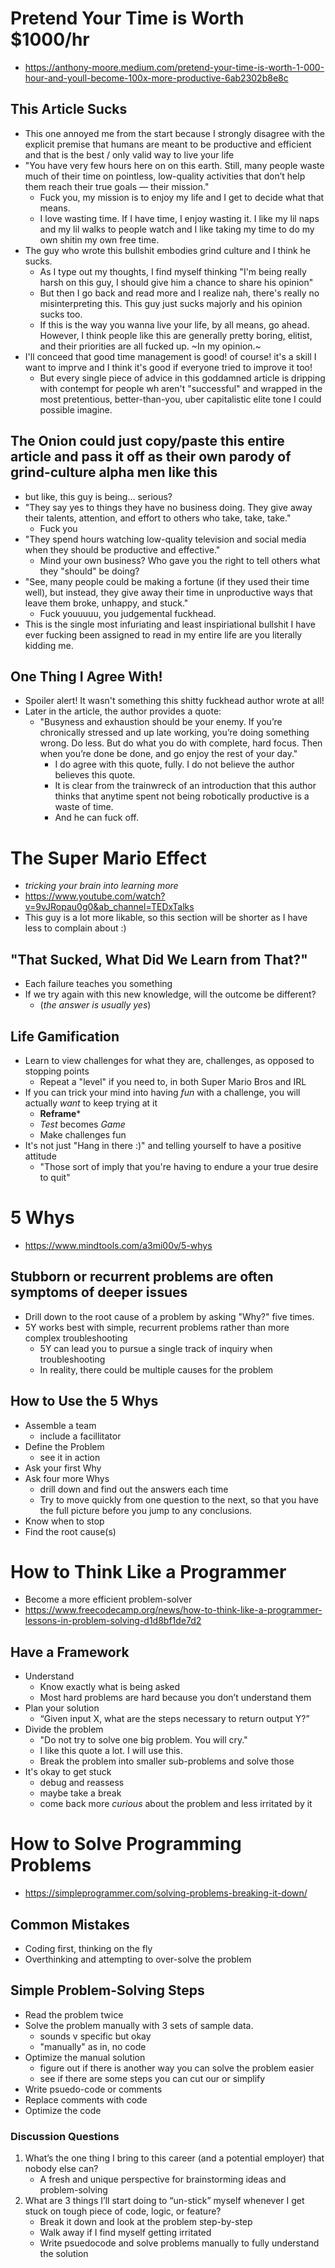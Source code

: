 # Pretend Your Time is Worth $1000/hr
* <https://anthony-moore.medium.com/pretend-your-time-is-worth-1-000-hour-and-youll-become-100x-more-productive-6ab2302b8e8c>

## This Article Sucks
* This one annoyed me from the start because I strongly disagree with the explicit premise that humans are meant to be productive and efficient and that is the best / only valid way to live your life
* "You have very few hours here on on this earth. Still, many people waste much of their time on pointless, low-quality activities that don’t help them reach their true goals — their mission."
  * Fuck you, my mission is to enjoy my life and I get to decide what that means.
  * I love wasting time. If I have time, I enjoy wasting it. I like my lil naps and my lil walks to people watch and I like taking my time to do my own shitin my own free time.
* The guy who wrote this bullshit embodies grind culture and I think he sucks.
  * As I type out my thoughts, I find myself thinking "I'm being really harsh on this guy, I should give him a chance to share his opinion"
  * But then I go back and read more and I realize nah, there's really no misinterpreting this. This guy just sucks majorly and his opinion sucks too.
  * If this is the way you wanna live your life, by all means, go ahead. However, I think people like this are generally pretty boring, elitist, and their priorities are all fucked up. ~In my opinion.~
* I'll conceed that good time management is good! of course! it's a skill I want to imprve and I think it's good if everyone tried to improve it too!
  * But every single piece of advice in this goddamned article is dripping with contempt for people wh aren't "successful" and wrapped in the most pretentious, better-than-you, uber capitalistic elite tone I could possible imagine.

## The Onion could just copy/paste this entire article and pass it off as their own parody of grind-culture alpha men like this
* but like, this guy is being... serious?
* "They say yes to things they have no business doing. They give away their talents, attention, and effort to others who take, take, take."
  * Fuck you
* "They spend hours watching low-quality television and social media when they should be productive and effective."
  * Mind your own business? Who gave you the right to tell others what they "should" be doing?
* "See, many people could be making a fortune (if they used their time well), but instead, they give away their time in unproductive ways that leave them broke, unhappy, and stuck."
  * Fuck youuuuu, you judgemental fuckhead.
* This is the single most infuriating and least inspiriational bullshit I have ever fucking been assigned to read in my entire life are you literally kidding me.

## One Thing I Agree With!
* Spoiler alert! It wasn't something this shitty fuckhead author wrote at all!
* Later in the article, the author provides a quote:
  * "Busyness and exhaustion should be your enemy. If you’re chronically stressed and up late working, you’re doing something wrong. Do less. But do what you do with complete, hard focus. Then when you’re done be done, and go enjoy the rest of your day."
    * I do agree with this quote, fully. I do not believe the author believes this quote. 
    * It is clear from the trainwreck of an introduction that this author thinks that anytime spent not being robotically productive is a waste of time.
    * And he can fuck off.
    
# The Super Mario Effect
* *tricking your brain into learning more*
* <https://www.youtube.com/watch?v=9vJRopau0g0&ab_channel=TEDxTalks>
* This guy is a lot more likable, so this section will be shorter as I have less to complain about :)

## "That Sucked, What Did We Learn from That?"
* Each failure teaches you something
* If we try again with this new knowledge, will the outcome be different?
  * (*the answer is usually yes*)
  
## Life Gamification
* Learn to view challenges for what they are, challenges, as opposed to stopping points
  * Repeat a "level" if you need to, in both Super Mario Bros and IRL
* If you can trick your mind into having *fun* with a challenge, you will actually *want* to keep trying at it
  * **Reframe***
  * *Test* becomes *Game*
  * Make challenges fun 
* It's not just "Hang in there :)" and telling yourself to have a positive attitude
  * "Those sort of imply that you're having to endure a your true desire to quit"

# 5 Whys
* <https://www.mindtools.com/a3mi00v/5-whys>

## Stubborn or recurrent problems are often symptoms of deeper issues
* Drill down to the root cause  of a problem by asking "Why?" five times.
* 5Y works best with simple, recurrent problems rather than more complex troubleshooting
  * 5Y can lead you to pursue a single track of inquiry when troubleshooting
  * In reality, there could be multiple causes for the problem

## How to Use the 5 Whys
* Assemble a team
  * include a facillitator
* Define the Problem
  * see it in action
* Ask your first Why
* Ask four more Whys
  * drill down and find out the answers each time
  * Try to move quickly from one question to the next, so that you have the full picture before you jump to any conclusions.
* Know when to stop
* Find the root cause(s)

# How to Think Like a Programmer
* Become a more efficient problem-solver
* <https://www.freecodecamp.org/news/how-to-think-like-a-programmer-lessons-in-problem-solving-d1d8bf1de7d2>    
    
## Have a Framework
* Understand
  * Know exactly what is being asked
  * Most hard problems are hard because you don’t understand them
* Plan your solution
  * “Given input X, what are the steps necessary to return output Y?”
* Divide the problem
  * "Do not try to solve one big problem. You will cry."
  * I like this quote a lot. I will use this.
  * Break the problem into smaller sub-problems and solve those
* It's okay to get stuck
  * debug and reassess
  * maybe take a break
  * come back more *curious* about the problem and less irritated by it

# How to Solve Programming Problems
* <https://simpleprogrammer.com/solving-problems-breaking-it-down/>

## Common Mistakes
* Coding first, thinking on the fly
* Overthinking and attempting to over-solve the problem

## Simple Problem-Solving Steps
* Read the problem twice
* Solve the problem manually with 3 sets of sample data.
  * sounds v specific but okay
  * "manually" as in, no code
* Optimize the manual solution
  * figure out if there is another way you can solve the problem easier
  * see if there are some steps you can cut our or simplify
* Write psuedo-code or comments
* Replace comments with code
* Optimize the code

### Discussion Questions
1) What’s the one thing I bring to this career (and a potential employer) that nobody else can?
    * A fresh and unique perspective for brainstorming ideas and problem-solving
2) What are 3 things I’ll start doing to “un-stick” myself whenever I get stuck on tough piece of code, logic, or feature?
    * Break it down and look at the problem step-by-step
    * Walk away if I find myself getting irritated
    * Write psuedocode and solve problems manually to fully understand the solution
